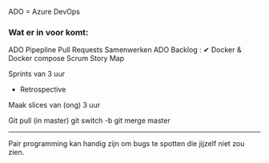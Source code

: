 ADO = Azure DevOps

### Wat er in voor komt:
ADO Pipepline
Pull Requests
Samenwerken
ADO Backlog : ✔
Docker & Docker compose
Scrum
Story Map

Sprints van 3 uur
- Retrospective

Maak slices van (ong) 3 uur


Git pull (in master)
git switch -b
git merge master


-----------
Pair programming kan handig zijn om bugs te spotten die jijzelf niet zou zien.
